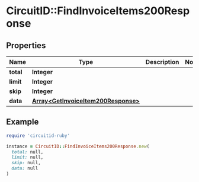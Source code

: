 # CircuitID::FindInvoiceItems200Response

## Properties

| Name | Type | Description | Notes |
| ---- | ---- | ----------- | ----- |
| **total** | **Integer** |  |  |
| **limit** | **Integer** |  |  |
| **skip** | **Integer** |  |  |
| **data** | [**Array&lt;GetInvoiceItem200Response&gt;**](GetInvoiceItem200Response.md) |  |  |

## Example

```ruby
require 'circuitid-ruby'

instance = CircuitID::FindInvoiceItems200Response.new(
  total: null,
  limit: null,
  skip: null,
  data: null
)
```

